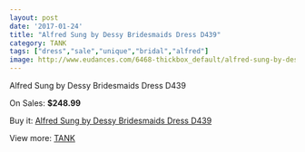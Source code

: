 ```yaml
---
layout: post
date: '2017-01-24'
title: "Alfred Sung by Dessy Bridesmaids Dress D439"
category: TANK
tags: ["dress","sale","unique","bridal","alfred"]
image: http://www.eudances.com/6468-thickbox_default/alfred-sung-by-dessy-bridesmaids-dress-d439.jpg
---
```

Alfred Sung by Dessy Bridesmaids Dress D439

On Sales: **$248.99**
<a href="https://www.eudances.com/en/tank/2362-alfred-sung-by-dessy-bridesmaids-dress-d439.html"><amp-img layout="responsive" width="600" height="600" src="//www.eudances.com/6468-thickbox_default/alfred-sung-by-dessy-bridesmaids-dress-d439.jpg" alt="Alfred Sung by Dessy Bridesmaids Dress D439 0" /></a>
<a href="https://www.eudances.com/en/tank/2362-alfred-sung-by-dessy-bridesmaids-dress-d439.html"><amp-img layout="responsive" width="600" height="600" src="//www.eudances.com/6469-thickbox_default/alfred-sung-by-dessy-bridesmaids-dress-d439.jpg" alt="Alfred Sung by Dessy Bridesmaids Dress D439 1" /></a>

Buy it: [Alfred Sung by Dessy Bridesmaids Dress D439](https://www.eudances.com/en/tank/2362-alfred-sung-by-dessy-bridesmaids-dress-d439.html "Alfred Sung by Dessy Bridesmaids Dress D439")

View more: [TANK](https://www.eudances.com/en/28-tank "TANK")